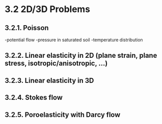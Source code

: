 # 3.2 2D/3D Problems 

## 3.2.1.  Poisson 

-potential flow
-pressure in saturated soil
-temperature distribution


## 3.2.2. Linear elasticity in 2D (plane strain, plane stress, isotropic/anisotropic, ...)

## 3.2.3. Linear elasticity in 3D

## 3.2.4. Stokes flow

## 3.2.5. Poroelasticity with Darcy flow
